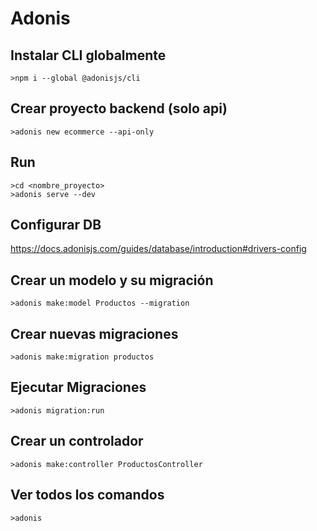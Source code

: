 # Adonis 
## Instalar CLI globalmente
```
>npm i --global @adonisjs/cli
```
## Crear proyecto backend (solo api)
```
>adonis new ecommerce --api-only
```
## Run
```
>cd <nombre_proyecto>
>adonis serve --dev
```
## Configurar DB
https://docs.adonisjs.com/guides/database/introduction#drivers-config

## Crear un modelo y su migración
```
>adonis make:model Productos --migration
```

## Crear nuevas migraciones
```
>adonis make:migration productos
```
## Ejecutar Migraciones
```
>adonis migration:run
```
## Crear un controlador
```
>adonis make:controller ProductosController
```

## Ver todos los comandos
```
>adonis 
```